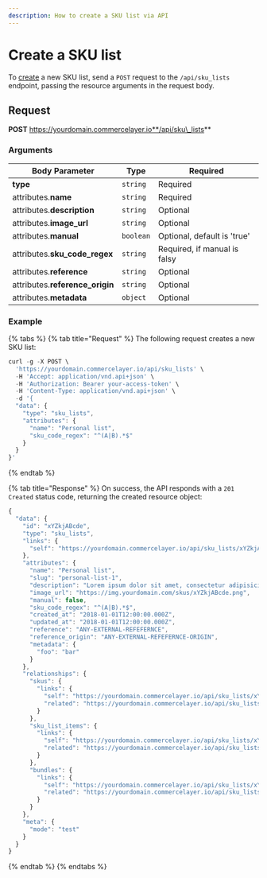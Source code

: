 ```yaml
---
description: How to create a SKU list via API
---
```


# Create a SKU list

To [create](https://docs.commercelayer.io/developers/creating-resources) a new SKU list, send a `POST` request to the `/api/sku_lists` endpoint, passing the resource arguments in the request body.

## Request

**POST** https://yourdomain.commercelayer.io**/api/sku\_lists**

### Arguments

| Body Parameter                   | Type      | Required                     |
| -------------------------------- | --------- | ---------------------------- |
| **type**                         | `string`  | Required                     |
| attributes.**name**              | `string`  | Required                     |
| attributes.**description**       | `string`  | Optional                     |
| attributes.**image\_url**        | `string`  | Optional                     |
| attributes.**manual**            | `boolean` | Optional, default is 'true'  |
| attributes.**sku\_code\_regex**  | `string`  | Required, if manual is falsy |
| attributes.**reference**         | `string`  | Optional                     |
| attributes.**reference\_origin** | `string`  | Optional                     |
| attributes.**metadata**          | `object`  | Optional                     |

### Example

{% tabs %}
{% tab title="Request" %}
The following request creates a new SKU list:

```javascript
curl -g -X POST \
  'https://yourdomain.commercelayer.io/api/sku_lists' \
  -H 'Accept: application/vnd.api+json' \
  -H 'Authorization: Bearer your-access-token' \
  -H 'Content-Type: application/vnd.api+json' \
  -d '{
  "data": {
    "type": "sku_lists",
    "attributes": {
      "name": "Personal list",
      "sku_code_regex": "^(A|B).*$"
    }
  }
}'
```
{% endtab %}

{% tab title="Response" %}
On success, the API responds with a `201 Created` status code, returning the created resource object:

```javascript
{
  "data": {
    "id": "xYZkjABcde",
    "type": "sku_lists",
    "links": {
      "self": "https://yourdomain.commercelayer.io/api/sku_lists/xYZkjABcde"
    },
    "attributes": {
      "name": "Personal list",
      "slug": "personal-list-1",
      "description": "Lorem ipsum dolor sit amet, consectetur adipisicing elit, sed do eiusmod tempor incididunt ut labore et dolore magna aliqua.",
      "image_url": "https://img.yourdomain.com/skus/xYZkjABcde.png",
      "manual": false,
      "sku_code_regex": "^(A|B).*$",
      "created_at": "2018-01-01T12:00:00.000Z",
      "updated_at": "2018-01-01T12:00:00.000Z",
      "reference": "ANY-EXTERNAL-REFEFERNCE",
      "reference_origin": "ANY-EXTERNAL-REFEFERNCE-ORIGIN",
      "metadata": {
        "foo": "bar"
      }
    },
    "relationships": {
      "skus": {
        "links": {
          "self": "https://yourdomain.commercelayer.io/api/sku_lists/xYZkjABcde/relationships/skus",
          "related": "https://yourdomain.commercelayer.io/api/sku_lists/xYZkjABcde/skus"
        }
      },
      "sku_list_items": {
        "links": {
          "self": "https://yourdomain.commercelayer.io/api/sku_lists/xYZkjABcde/relationships/sku_list_items",
          "related": "https://yourdomain.commercelayer.io/api/sku_lists/xYZkjABcde/sku_list_items"
        }
      },
      "bundles": {
        "links": {
          "self": "https://yourdomain.commercelayer.io/api/sku_lists/xYZkjABcde/relationships/bundles",
          "related": "https://yourdomain.commercelayer.io/api/sku_lists/xYZkjABcde/bundles"
        }
      }
    },
    "meta": {
      "mode": "test"
    }
  }
}
```
{% endtab %}
{% endtabs %}

